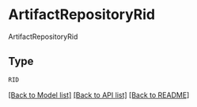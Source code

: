 # ArtifactRepositoryRid

ArtifactRepositoryRid

## Type
```python
RID
```


[[Back to Model list]](../../../README.md#models-v1-link) [[Back to API list]](../../../README.md#apis-v1-link) [[Back to README]](../../../README.md)
